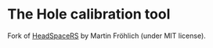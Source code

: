# The Hole calibration tool

Fork of [HeadSpaceRS](https://github.com/tecartlab/HeadSpaceRS) by Martin Fröhlich (under MIT license).
